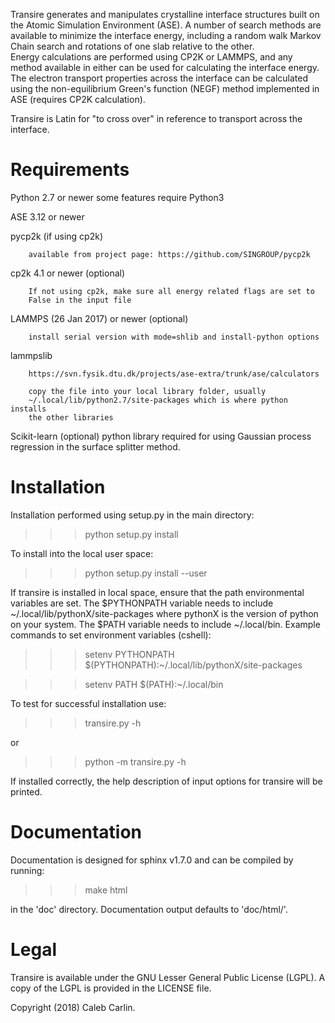 Transire generates and manipulates crystalline interface structures built 
on the Atomic Simulation Environment (ASE).   A number of search methods 
are available to minimize the interface energy, including a random walk 
Markov Chain search and rotations of one slab relative to the other.  
Energy calculations are performed using CP2K or LAMMPS, and any method 
available in either can be used for calculating the interface energy.
The electron transport properties across the interface can be calculated
using the non-equilibrium Green's function (NEGF) method implemented in ASE
(requires CP2K calculation).

Transire is Latin for "to cross over" in reference to transport
across the interface.

Requirements
==============

Python 2.7 or newer
        some features require Python3

ASE 3.12 or newer

pycp2k (if using cp2k)
        
        available from project page: https://github.com/SINGROUP/pycp2k

cp2k 4.1 or newer (optional)
        
        If not using cp2k, make sure all energy related flags are set to
        False in the input file 

LAMMPS (26 Jan 2017) or newer (optional)
        
        install serial version with mode=shlib and install-python options

lammpslib
        
        https://svn.fysik.dtu.dk/projects/ase-extra/trunk/ase/calculators
        
        copy the file into your local library folder, usually
        ~/.local/lib/python2.7/site-packages which is where python installs
        the other libraries

Scikit-learn (optional)
        python library required for using Gaussian process regression
        in the surface splitter method.


Installation
==============

Installation performed using setup.py in the main directory:

>>>  python setup.py install

To install into the local user space:

>>>  python setup.py install --user

If transire is installed in local space, ensure that the path environmental variables are set.
The $PYTHONPATH variable needs to include ~/.local/lib/pythonX/site-packages where pythonX is
the version of python on your system.  The $PATH variable needs to include ~/.local/bin.
Example commands to set environment variables (cshell):

>>>  setenv PYTHONPATH $(PYTHONPATH):~/.local/lib/pythonX/site-packages

>>>  setenv PATH $(PATH):~/.local/bin

To test for successful installation use:

>>>  transire.py -h
  
or

>>>  python -m transire.py -h

If installed correctly, the help description of input options for transire will be printed.


Documentation
=============

Documentation is designed for sphinx v1.7.0 and can be compiled by running:

>>> make html

in the 'doc' directory.  Documentation output defaults to 'doc/html/'.


Legal
=====

Transire is available under the GNU Lesser General Public License (LGPL).
A copy of the LGPL is provided in the LICENSE file.

Copyright (2018) Caleb Carlin.
